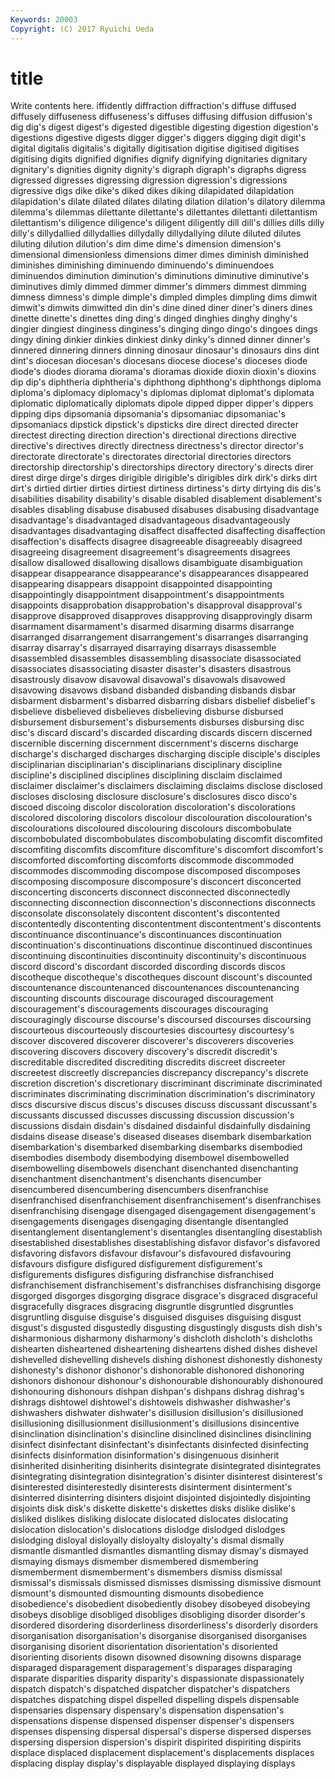 ```yaml
---
Keywords: 20003 
Copyright: (C) 2017 Ryuichi Ueda
---
```


# title

Write contents here.
iffidently diffraction diffraction's diffuse diffused diffusely
diffuseness diffuseness's diffuses diffusing diffusion diffusion's dig dig's digest digest's
digested digestible digesting digestion digestion's digestions digestive digests digger digger's
diggers digging digit digit's digital digitalis digitalis's digitally digitisation digitise
digitised digitises digitising digits dignified dignifies dignify dignifying dignitaries dignitary
dignitary's dignities dignity dignity's digraph digraph's digraphs digress digressed digresses
digressing digression digression's digressions digressive digs dike dike's diked dikes
diking dilapidated dilapidation dilapidation's dilate dilated dilates dilating dilation dilation's
dilatory dilemma dilemma's dilemmas dilettante dilettante's dilettantes dilettanti dilettantism dilettantism's
diligence diligence's diligent diligently dill dill's dillies dills dilly dilly's
dillydallied dillydallies dillydally dillydallying dilute diluted dilutes diluting dilution dilution's
dim dime dime's dimension dimension's dimensional dimensionless dimensions dimer dimes
diminish diminished diminishes diminishing diminuendo diminuendo's diminuendoes diminuendos diminution diminution's
diminutions diminutive diminutive's diminutives dimly dimmed dimmer dimmer's dimmers dimmest
dimming dimness dimness's dimple dimple's dimpled dimples dimpling dims dimwit
dimwit's dimwits dimwitted din din's dine dined diner diner's diners
dines dinette dinette's dinettes ding ding's dinged dinghies dinghy dinghy's
dingier dingiest dinginess dinginess's dinging dingo dingo's dingoes dings dingy
dining dinkier dinkies dinkiest dinky dinky's dinned dinner dinner's dinnered
dinnering dinners dinning dinosaur dinosaur's dinosaurs dins dint dint's diocesan
diocesan's diocesans diocese diocese's dioceses diode diode's diodes diorama diorama's
dioramas dioxide dioxin dioxin's dioxins dip dip's diphtheria diphtheria's diphthong
diphthong's diphthongs diploma diploma's diplomacy diplomacy's diplomas diplomat diplomat's diplomata
diplomatic diplomatically diplomats dipole dipped dipper dipper's dippers dipping dips
dipsomania dipsomania's dipsomaniac dipsomaniac's dipsomaniacs dipstick dipstick's dipsticks dire direct
directed directer directest directing direction direction's directional directions directive directive's
directives directly directness directness's director director's directorate directorate's directorates directorial
directories directors directorship directorship's directorships directory directory's directs direr direst
dirge dirge's dirges dirigible dirigible's dirigibles dirk dirk's dirks dirt
dirt's dirtied dirtier dirties dirtiest dirtiness dirtiness's dirty dirtying dis
dis's disabilities disability disability's disable disabled disablement disablement's disables disabling
disabuse disabused disabuses disabusing disadvantage disadvantage's disadvantaged disadvantageous disadvantageously disadvantages
disadvantaging disaffect disaffected disaffecting disaffection disaffection's disaffects disagree disagreeable disagreeably
disagreed disagreeing disagreement disagreement's disagreements disagrees disallow disallowed disallowing disallows
disambiguate disambiguation disappear disappearance disappearance's disappearances disappeared disappearing disappears disappoint
disappointed disappointing disappointingly disappointment disappointment's disappointments disappoints disapprobation disapprobation's disapproval
disapproval's disapprove disapproved disapproves disapproving disapprovingly disarm disarmament disarmament's disarmed
disarming disarms disarrange disarranged disarrangement disarrangement's disarranges disarranging disarray disarray's
disarrayed disarraying disarrays disassemble disassembled disassembles disassembling disassociate disassociated disassociates
disassociating disaster disaster's disasters disastrous disastrously disavow disavowal disavowal's disavowals
disavowed disavowing disavows disband disbanded disbanding disbands disbar disbarment disbarment's
disbarred disbarring disbars disbelief disbelief's disbelieve disbelieved disbelieves disbelieving disburse
disbursed disbursement disbursement's disbursements disburses disbursing disc disc's discard discard's
discarded discarding discards discern discerned discernible discerning discernment discernment's discerns
discharge discharge's discharged discharges discharging disciple disciple's disciples disciplinarian disciplinarian's
disciplinarians disciplinary discipline discipline's disciplined disciplines disciplining disclaim disclaimed disclaimer
disclaimer's disclaimers disclaiming disclaims disclose disclosed discloses disclosing disclosure disclosure's
disclosures disco disco's discoed discoing discolor discoloration discoloration's discolorations discolored
discoloring discolors discolour discolouration discolouration's discolourations discoloured discolouring discolours discombobulate
discombobulated discombobulates discombobulating discomfit discomfited discomfiting discomfits discomfiture discomfiture's discomfort
discomfort's discomforted discomforting discomforts discommode discommoded discommodes discommoding discompose discomposed
discomposes discomposing discomposure discomposure's disconcert disconcerted disconcerting disconcerts disconnect disconnected
disconnectedly disconnecting disconnection disconnection's disconnections disconnects disconsolate disconsolately discontent discontent's
discontented discontentedly discontenting discontentment discontentment's discontents discontinuance discontinuance's discontinuances discontinuation
discontinuation's discontinuations discontinue discontinued discontinues discontinuing discontinuities discontinuity discontinuity's discontinuous
discord discord's discordant discorded discording discords discos discotheque discotheque's discotheques
discount discount's discounted discountenance discountenanced discountenances discountenancing discounting discounts discourage
discouraged discouragement discouragement's discouragements discourages discouraging discouragingly discourse discourse's discoursed
discourses discoursing discourteous discourteously discourtesies discourtesy discourtesy's discover discovered discoverer
discoverer's discoverers discoveries discovering discovers discovery discovery's discredit discredit's discreditable
discredited discrediting discredits discreet discreeter discreetest discreetly discrepancies discrepancy discrepancy's
discrete discretion discretion's discretionary discriminant discriminate discriminated discriminates discriminating discrimination
discrimination's discriminatory discs discursive discus discus's discuses discuss discussant discussant's
discussants discussed discusses discussing discussion discussion's discussions disdain disdain's disdained
disdainful disdainfully disdaining disdains disease disease's diseased diseases disembark disembarkation
disembarkation's disembarked disembarking disembarks disembodied disembodies disembody disembodying disembowel disembowelled
disembowelling disembowels disenchant disenchanted disenchanting disenchantment disenchantment's disenchants disencumber disencumbered
disencumbering disencumbers disenfranchise disenfranchised disenfranchisement disenfranchisement's disenfranchises disenfranchising disengage disengaged
disengagement disengagement's disengagements disengages disengaging disentangle disentangled disentanglement disentanglement's disentangles
disentangling disestablish disestablished disestablishes disestablishing disfavor disfavor's disfavored disfavoring disfavors
disfavour disfavour's disfavoured disfavouring disfavours disfigure disfigured disfigurement disfigurement's disfigurements
disfigures disfiguring disfranchise disfranchised disfranchisement disfranchisement's disfranchises disfranchising disgorge disgorged
disgorges disgorging disgrace disgrace's disgraced disgraceful disgracefully disgraces disgracing disgruntle
disgruntled disgruntles disgruntling disguise disguise's disguised disguises disguising disgust disgust's
disgusted disgustedly disgusting disgustingly disgusts dish dish's disharmonious disharmony disharmony's
dishcloth dishcloth's dishcloths dishearten disheartened disheartening disheartens dished dishes dishevel
dishevelled dishevelling dishevels dishing dishonest dishonestly dishonesty dishonesty's dishonor dishonor's
dishonorable dishonored dishonoring dishonors dishonour dishonour's dishonourable dishonourably dishonoured dishonouring
dishonours dishpan dishpan's dishpans dishrag dishrag's dishrags dishtowel dishtowel's dishtowels
dishwasher dishwasher's dishwashers dishwater dishwater's disillusion disillusion's disillusioned disillusioning disillusionment
disillusionment's disillusions disincentive disinclination disinclination's disincline disinclined disinclines disinclining disinfect
disinfectant disinfectant's disinfectants disinfected disinfecting disinfects disinformation disinformation's disingenuous disinherit
disinherited disinheriting disinherits disintegrate disintegrated disintegrates disintegrating disintegration disintegration's disinter
disinterest disinterest's disinterested disinterestedly disinterests disinterment disinterment's disinterred disinterring disinters
disjoint disjointed disjointedly disjointing disjoints disk disk's diskette diskette's diskettes
disks dislike dislike's disliked dislikes disliking dislocate dislocated dislocates dislocating
dislocation dislocation's dislocations dislodge dislodged dislodges dislodging disloyal disloyally disloyalty
disloyalty's dismal dismally dismantle dismantled dismantles dismantling dismay dismay's dismayed
dismaying dismays dismember dismembered dismembering dismemberment dismemberment's dismembers dismiss dismissal
dismissal's dismissals dismissed dismisses dismissing dismissive dismount dismount's dismounted dismounting
dismounts disobedience disobedience's disobedient disobediently disobey disobeyed disobeying disobeys disoblige
disobliged disobliges disobliging disorder disorder's disordered disordering disorderliness disorderliness's disorderly
disorders disorganisation disorganisation's disorganise disorganised disorganises disorganising disorient disorientation disorientation's
disoriented disorienting disorients disown disowned disowning disowns disparage disparaged disparagement
disparagement's disparages disparaging disparate disparities disparity disparity's dispassionate dispassionately dispatch
dispatch's dispatched dispatcher dispatcher's dispatchers dispatches dispatching dispel dispelled dispelling
dispels dispensable dispensaries dispensary dispensary's dispensation dispensation's dispensations dispense dispensed
dispenser dispenser's dispensers dispenses dispensing dispersal dispersal's disperse dispersed disperses
dispersing dispersion dispersion's dispirit dispirited dispiriting dispirits displace displaced displacement
displacement's displacements displaces displacing display display's displayable displayed displaying displays
